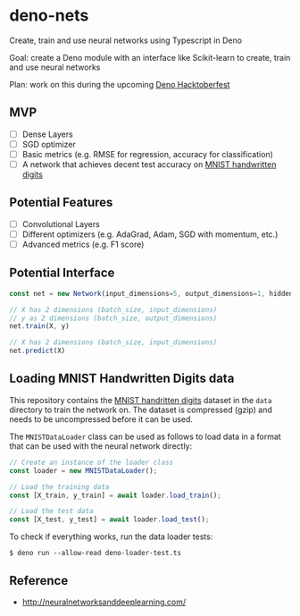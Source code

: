# deno-nets
Create, train and use neural networks using Typescript in Deno

Goal: create a Deno module with an interface like Scikit-learn to create, train and use neural networks

Plan: work on this during the upcoming [Deno Hacktoberfest](https://organize.mlh.io/participants/events/5363-nest-land-hacktoberfest-online-meetup-with-ryan-dahl-sam-williams-and-michael-spengler)

## MVP
- [ ] Dense Layers
- [ ] SGD optimizer
- [ ] Basic metrics (e.g. RMSE for regression, accuracy for classification)
- [ ] A network that achieves decent test accuracy on [MNIST handwritten digits](http://yann.lecun.com/exdb/mnist/)

## Potential Features
- [ ] Convolutional Layers
- [ ] Different optimizers (e.g. AdaGrad, Adam, SGD with momentum, etc.)
- [ ] Advanced metrics (e.g. F1 score)

## Potential Interface
```typescript
const net = new Network(input_dimensions=5, output_dimensions=1, hidden_layers=[5, 6])  

// X has 2 dimensions (batch_size, input_dimensions)
// y as 2 dimensions (batch_size, output_dimensions)
net.train(X, y)   

// X has 2 dimensions (batch_size, input_dimensions)
net.predict(X)
```

## Loading MNIST Handwritten Digits data
This repository contains the [MNIST handritten digits](http://yann.lecun.com/exdb/mnist/) dataset in the `data` directory to train the network on. The dataset is compressed (gzip) and needs to be uncompressed before it can be used.

The `MNISTDataLoader` class can be used as follows to load data in a format that can be used with the neural network directly:

```typescript
// Create an instance of the loader class
const loader = new MNISTDataLoader();

// Load the training data
const [X_train, y_train] = await loader.load_train();

// Load the test data
const [X_test, y_test] = await loader.load_test();
```

To check if everything works, run the data loader tests:
```shell
$ deno run --allow-read deno-loader-test.ts
```


## Reference
- http://neuralnetworksanddeeplearning.com/

